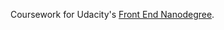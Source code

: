 Coursework for Udacity's [Front End Nanodegree](https://www.udacity.com/course/front-end-web-developer-nanodegree--nd001).
